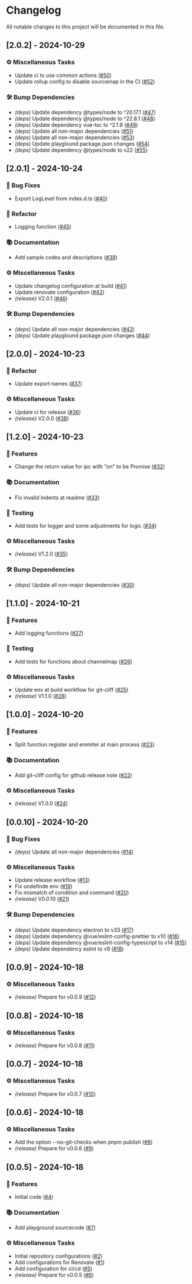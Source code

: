 # Changelog

All notable changes to this project will be documented in this file.

## [2.0.2] - 2024-10-29

### ⚙️ Miscellaneous Tasks

- Update ci to use common actions ([#50](https://github.com/mato533/electron-typed-ipc-bridge/pull/50))
- Update rollup config to disable sourcemap in the CI ([#52](https://github.com/mato533/electron-typed-ipc-bridge/pull/52))

### 🛠️ Bump Dependencies

- _(deps)_ Update dependency @types/node to ^20.17.1 ([#47](https://github.com/mato533/electron-typed-ipc-bridge/pull/47))
- _(deps)_ Update dependency @types/node to ^22.8.1 ([#48](https://github.com/mato533/electron-typed-ipc-bridge/pull/48))
- _(deps)_ Update dependency vue-tsc to ^2.1.8 ([#49](https://github.com/mato533/electron-typed-ipc-bridge/pull/49))
- _(deps)_ Update all non-major dependencies ([#51](https://github.com/mato533/electron-typed-ipc-bridge/pull/51))
- _(deps)_ Update all non-major dependencies ([#53](https://github.com/mato533/electron-typed-ipc-bridge/pull/53))
- _(deps)_ Update playglound package.json changes ([#54](https://github.com/mato533/electron-typed-ipc-bridge/pull/54))
- _(deps)_ Update dependency @types/node to v22 ([#55](https://github.com/mato533/electron-typed-ipc-bridge/pull/55))

## [2.0.1] - 2024-10-24

### 🐛 Bug Fixes

- Export LogLevel from index.d.ts ([#40](https://github.com/mato533/electron-typed-ipc-bridge/pull/40))

### 🚜 Refactor

- Logging function ([#45](https://github.com/mato533/electron-typed-ipc-bridge/pull/45))

### 📚 Documentation

- Add sample codes and descriptions ([#39](https://github.com/mato533/electron-typed-ipc-bridge/pull/39))

### ⚙️ Miscellaneous Tasks

- Update changelog configuration at build ([#41](https://github.com/mato533/electron-typed-ipc-bridge/pull/41))
- Update renovate configuration ([#42](https://github.com/mato533/electron-typed-ipc-bridge/pull/42))
- _(release)_ V2.0.1 ([#46](https://github.com/mato533/electron-typed-ipc-bridge/pull/46))

### 🛠️ Bump Dependencies

- _(deps)_ Update all non-major dependencies ([#43](https://github.com/mato533/electron-typed-ipc-bridge/pull/43))
- _(deps)_ Update playglound package.json changes ([#44](https://github.com/mato533/electron-typed-ipc-bridge/pull/44))

## [2.0.0] - 2024-10-23

### 🚜 Refactor

- Update export names ([#37](https://github.com/mato533/electron-typed-ipc-bridge/pull/37))

### ⚙️ Miscellaneous Tasks

- Update ci for release ([#36](https://github.com/mato533/electron-typed-ipc-bridge/pull/36))
- _(release)_ V2.0.0 ([#38](https://github.com/mato533/electron-typed-ipc-bridge/pull/38))

## [1.2.0] - 2024-10-23

### 🚀 Features

- Change the return value for ipc with "on" to be Promise ([#32](https://github.com/mato533/electron-typed-ipc-bridge/pull/32))

### 📚 Documentation

- Fix invalid indents at readme ([#33](https://github.com/mato533/electron-typed-ipc-bridge/pull/33))

### 🧪 Testing

- Add tests for logger and some adjustments for logic ([#34](https://github.com/mato533/electron-typed-ipc-bridge/pull/34))

### ⚙️ Miscellaneous Tasks

- _(release)_ V1.2.0 ([#35](https://github.com/mato533/electron-typed-ipc-bridge/pull/35))

### 🛠️ Bump Dependencies

- _(deps)_ Update all non-major dependencies ([#30](https://github.com/mato533/electron-typed-ipc-bridge/pull/30))

## [1.1.0] - 2024-10-21

### 🚀 Features

- Add logging functions ([#27](https://github.com/mato533/electron-typed-ipc-bridge/pull/27))

### 🧪 Testing

- Add tests for functions about channelmap ([#26](https://github.com/mato533/electron-typed-ipc-bridge/pull/26))

### ⚙️ Miscellaneous Tasks

- Update env at build workflow for git-cliff ([#25](https://github.com/mato533/electron-typed-ipc-bridge/pull/25))
- _(release)_ V1.1.0 ([#28](https://github.com/mato533/electron-typed-ipc-bridge/pull/28))

## [1.0.0] - 2024-10-20

### 🚀 Features

- Split function register and emmiter at main process ([#23](https://github.com/mato533/electron-typed-ipc-bridge/pull/23))

### 📚 Documentation

- Add git-cliff config for github release note ([#22](https://github.com/mato533/electron-typed-ipc-bridge/pull/22))

### ⚙️ Miscellaneous Tasks

- _(release)_ V1.0.0 ([#24](https://github.com/mato533/electron-typed-ipc-bridge/pull/24))

## [0.0.10] - 2024-10-20

### 🐛 Bug Fixes

- _(deps)_ Update all non-major dependencies ([#14](https://github.com/mato533/electron-typed-ipc-bridge/pull/14))

### ⚙️ Miscellaneous Tasks

- Update release workflow ([#13](https://github.com/mato533/electron-typed-ipc-bridge/pull/13))
- Fix undefinde env ([#19](https://github.com/mato533/electron-typed-ipc-bridge/pull/19))
- Fix mismatch of condition and command ([#20](https://github.com/mato533/electron-typed-ipc-bridge/pull/20))
- _(release)_ V0.0.10 ([#21](https://github.com/mato533/electron-typed-ipc-bridge/pull/21))

### 🛠️ Bump Dependencies

- _(deps)_ Update dependency electron to v33 ([#17](https://github.com/mato533/electron-typed-ipc-bridge/pull/17))
- _(deps)_ Update dependency @vue/eslint-config-prettier to v10 ([#16](https://github.com/mato533/electron-typed-ipc-bridge/pull/16))
- _(deps)_ Update dependency @vue/eslint-config-typescript to v14 ([#15](https://github.com/mato533/electron-typed-ipc-bridge/pull/15))
- _(deps)_ Update dependency eslint to v9 ([#18](https://github.com/mato533/electron-typed-ipc-bridge/pull/18))

## [0.0.9] - 2024-10-18

### ⚙️ Miscellaneous Tasks

- _(release)_ Prepare for v0.0.9 ([#12](https://github.com/mato533/electron-typed-ipc-bridge/pull/12))

## [0.0.8] - 2024-10-18

### ⚙️ Miscellaneous Tasks

- _(release)_ Prepare for v0.0.8 ([#11](https://github.com/mato533/electron-typed-ipc-bridge/pull/11))

## [0.0.7] - 2024-10-18

### ⚙️ Miscellaneous Tasks

- _(release)_ Prepare for v0.0.7 ([#10](https://github.com/mato533/electron-typed-ipc-bridge/pull/10))

## [0.0.6] - 2024-10-18

### ⚙️ Miscellaneous Tasks

- Add the option --no-git-checks when pnpm publish ([#8](https://github.com/mato533/electron-typed-ipc-bridge/pull/8))
- _(release)_ Prepare for v0.0.6 ([#9](https://github.com/mato533/electron-typed-ipc-bridge/pull/9))

## [0.0.5] - 2024-10-18

### 🚀 Features

- Initial code ([#4](https://github.com/mato533/electron-typed-ipc-bridge/pull/4))

### 📚 Documentation

- Add playground sourcecode ([#7](https://github.com/mato533/electron-typed-ipc-bridge/pull/7))

### ⚙️ Miscellaneous Tasks

- Initial repository configurations ([#2](https://github.com/mato533/electron-typed-ipc-bridge/pull/2))
- Add configurations for Renovate ([#1](https://github.com/mato533/electron-typed-ipc-bridge/pull/1))
- Add configuration for ci/cd ([#5](https://github.com/mato533/electron-typed-ipc-bridge/pull/5))
- _(release)_ Prepare for v0.0.5 ([#6](https://github.com/mato533/electron-typed-ipc-bridge/pull/6))
